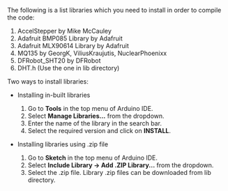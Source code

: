 The following is a list libraries which you need to install in order to compile the code:
1. AccelStepper by Mike McCauley
2. Adafruit BMP085 Library by Adafruit
3. Adafruit MLX90614 Library by Adafruit
4. MQ135 by GeorgK, ViliusKraujutis, NuclearPhoenixx
5. DFRobot_SHT20 by DFRobot
6. DHT.h (Use the one in lib directory)

Two ways to install libraries: 
- Installing in-built libraries
  1. Go to **Tools** in the top menu of Arduino IDE.
  2. Select **Manage Libraries...** from the dropdown.
  3. Enter the name of the library in the search bar.
  4. Select the required version and click on **INSTALL**.

- Installing libraries using .zip file
  1. Go to **Sketch** in the top menu of Arduino IDE.
  2. Select **Include Library -> Add .ZIP Library...** from the dropdown.
  3. Select the .zip file. Library .zip files can be downloaded from lib directory.
